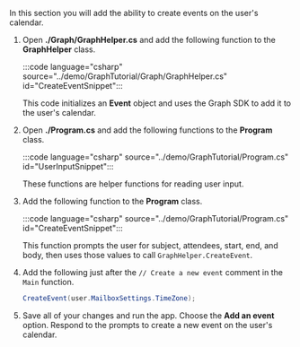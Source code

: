 <!-- markdownlint-disable MD002 MD041 -->

In this section you will add the ability to create events on the user's calendar.

1. Open **./Graph/GraphHelper.cs** and add the following function to the **GraphHelper** class.

    :::code language="csharp" source="../demo/GraphTutorial/Graph/GraphHelper.cs" id="CreateEventSnippet":::

    This code initializes an **Event** object and uses the Graph SDK to add it to the user's calendar.

1. Open **./Program.cs** and add the following functions to the **Program** class.

    :::code language="csharp" source="../demo/GraphTutorial/Program.cs" id="UserInputSnippet":::

    These functions are helper functions for reading user input.

1. Add the following function to the **Program** class.

    :::code language="csharp" source="../demo/GraphTutorial/Program.cs" id="CreateEventSnippet":::

    This function prompts the user for subject, attendees, start, end, and body, then uses those values to call `GraphHelper.CreateEvent`.

1. Add the following just after the `// Create a new event` comment in the `Main` function.

    ```csharp
    CreateEvent(user.MailboxSettings.TimeZone);
    ```

1. Save all of your changes and run the app. Choose the **Add an event** option. Respond to the prompts to create a new event on the user's calendar.
